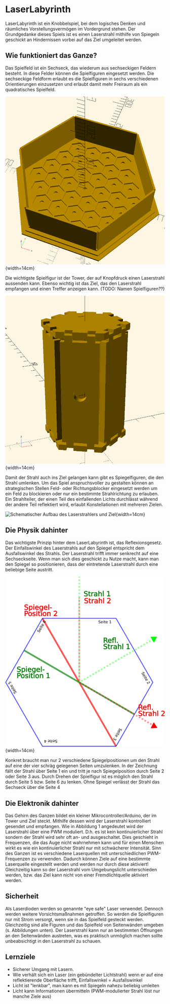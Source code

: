 # LaserLabyrinth

LaserLabyrinth ist ein Knobbelspiel, bei dem  logisches Denken und räumliches Vorstellungsvermögen im Vordergrund stehen. Der Grundgedanke dieses Spiels ist es einen Laserstrahl mithilfe von Spiegeln geschickt an Hindernissen vorbei auf das Ziel umgeleitet werden.



## Wie funktioniert das Ganze?

Das Spielfeld ist ein Sechseck, das wiederum aus sechseckigen Feldern besteht.
In diese Felder können die Spielfiguren eingesetzt werden.
Die sechseckige Feldform erlaubt es die Spielfiguren in sechs verschiedenen Orientierungen
einzusetzen und erlaubt damit mehr Freiraum als ein quadratisches Spielfeld.

![3D Ansicht des Spielfelds](pngs/grid.png){width=14cm}

Die wichtigste Spielfigur ist der Tower, der auf Knopfdruck einen Laserstrahl aussenden kann.
Ebenso wichtig ist das Ziel, das den Laserstrahl empfangen und einen Treffer anzeigen kann. (TODO: Namen Spielfiguren??)

![3D Ansicht einer Spielfigur (Der Abstand zwischen den Teilen dient nur zur Veranschaulichung der Steckverbindungen)](pngs/hex_figure.png){width=14cm}

Damit der Strahl auch ins Ziel gelangen kann gibt es Spiegelfiguren, die den Strahl umlenken.
Um das Spiel anspruchsvoller zu gestalten können an strategischen Stellen Feld- oder Richtungsblocker eingesetzt werden um ein Feld zu blockieren oder nur ein bestimmte Strahlrichtung zu erlauben.
Ein Strahlteiler, der einen Teil des einfallenden Lichts durchlässt während der andere Teil reflektiert wird, erlaubt Konstellationen mit mehreren Zielen.

![Schematischer Aufbau des Laserstrahlers und Ziel](pngs/aufbau.png){width=14cm}

## Die Physik dahinter
Das wichtigste Prinzip hinter dem LaserLabyrinth ist, das Reflexionsgesetz. 
Der Einfallswinkel des Laserstrahls auf den Spiegel entspricht dem Ausfallswinkel des Strahls.
Der Laserstrahl trifft immer senkrecht auf eine Sechseckseite. Wenn man sich dies geschickt zu Nutze macht, kann man den Spiegel so positionieren, dass der eintretende Laserstrahl durch eine beliebige Seite austritt.


![Den Laserstrahl umlenken](pngs/hex_rays.png){width=14cm}

Konkret braucht man nur 2 verschiedene Spiegelpositionen um den Strahl auf eine der vier schräg gelegenen
Seiten umzulenken. In der Zeichnung fällt der Strahl über Seite 1 ein und tritt je nach Spiegelposition durch Seite 2 oder Seite 3 aus. Durch Drehen der Spielfigur ist es möglich den Strahl durch Seite 5 bzw. Seite 6 zu lenken. Ohne Spiegel verlässt der Strahl das Sechseck über die Seite 4


## Die Elektronik dahinter
Das Gehirn des Ganzen bildet ein kleiner Mikrocontroller/Arduino, der im Tower und Ziel steckt. Mithilfe dessen wird der Laserstrahl kontrolliert gesendet und empfangen. Wie in Abbildung 1 angedeutet wird der Laserstrahl über eine PWM moduliert. D.h. es ist kein kontinuierlicher Strahl sondern der Strahl wird sehr oft an- und ausgeschaltet. Dies geschieht in Frequenzen, die das Auge nicht wahrnehmen kann und für einen Menschen wirkt es wie ein kontinuierlicher Strahl nur mit schwächerer Intensität. Sinn des Ganzen ist es verschiedene Laserquellen mit unterschiedlichen PWM-Frequenzen zu verwenden. Dadurch können Ziele auf eine bestimmte Laserquelle eingestellt werden und werden nur durch diese aktiviert! Gleichzeitig kann so der Laserstrahl vom Umgebungslicht unterschieden werden, bzw. das Ziel kann nicht von einer Fremdlichtquelle aktiviert werden.

## Sicherheit
Als Laserdioden werden so genannte "eye safe" Laser verwendet. Dennoch werden weitere Vorsichtsmaßnahmen getroffen. So werden die Spielfiguren nur mit Strom versorgt, wenn sie in das Spielfeld gesteckt werden. Gleichzeitig sind alle Figuren und das Spielfeld von Seitenwänden umgeben (s. Abbildungen unten). Der Laserstrahl kann nur an bestimmten Öffnungen an den Seitenwänden austreten, was es praktisch unmöglich machen sollte unbeabsichtigt in den Laserstrahl zu schauen.

## Lernziele

- Sicherer Umgang mit Lasern.
- Wie verhält sich ein Laser (ein gebündelter Lichtstrahl) wenn er auf eine reflektierende Oberfläche trifft, Einfallswinkel = Ausfallswinkel
- Licht ist "lenkbar", man kann es mit Spiegeln nahezu beliebig umleiten
- Licht kann Informationen übermitteln (PWM-modulierter Strahl löst nur manche Ziele aus)
